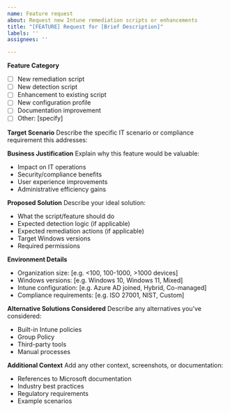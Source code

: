 ```yaml
---
name: Feature request
about: Request new Intune remediation scripts or enhancements
title: "[FEATURE] Request for [Brief Description]"
labels: ''
assignees: ''

---
```


**Feature Category**
- [ ] New remediation script
- [ ] New detection script
- [ ] Enhancement to existing script
- [ ] New configuration profile
- [ ] Documentation improvement
- [ ] Other: [specify]

**Target Scenario**
Describe the specific IT scenario or compliance requirement this addresses:

**Business Justification**
Explain why this feature would be valuable:
- Impact on IT operations
- Security/compliance benefits
- User experience improvements
- Administrative efficiency gains

**Proposed Solution**
Describe your ideal solution:
- What the script/feature should do
- Expected detection logic (if applicable)
- Expected remediation actions (if applicable)
- Target Windows versions
- Required permissions

**Environment Details**
- Organization size: [e.g. <100, 100-1000, >1000 devices]
- Windows versions: [e.g. Windows 10, Windows 11, Mixed]
- Intune configuration: [e.g. Azure AD joined, Hybrid, Co-managed]
- Compliance requirements: [e.g. ISO 27001, NIST, Custom]

**Alternative Solutions Considered**
Describe any alternatives you've considered:
- Built-in Intune policies
- Group Policy
- Third-party tools
- Manual processes

**Additional Context**
Add any other context, screenshots, or documentation:
- References to Microsoft documentation
- Industry best practices
- Regulatory requirements
- Example scenarios
